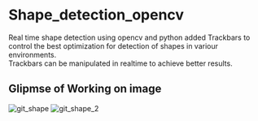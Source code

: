 # Shape_detection_opencv
Real time shape detection using opencv and python 
added Trackbars to control the best optimization for detection of shapes in variour environments.  
Trackbars can be manipulated in realtime to achieve better results.
## Glipmse of Working on image
![git_shape](https://user-images.githubusercontent.com/54751571/94125458-feef2100-fe73-11ea-9dd1-a29f54e22d2c.JPG)
![git_shape_2](https://user-images.githubusercontent.com/54751571/94125491-07475c00-fe74-11ea-8a2d-e12460f5bc52.JPG)
